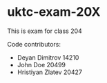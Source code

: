 # uktc-exam-20X

This is exam for class 204

Code contributors:
- Deyan Dimitrov 14210
- John Doe 20499
- Hristiyan Zlatev 20427